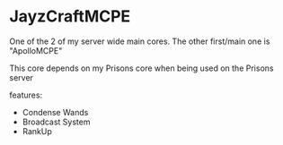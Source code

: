 # JayzCraftMCPE

One of the 2 of my server wide main cores. The other first/main one is "ApolloMCPE"

This core depends on my Prisons core when being used on the Prisons server

features:

- Condense Wands
- Broadcast System
- RankUp